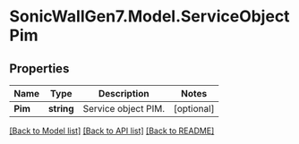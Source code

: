 # SonicWallGen7.Model.ServiceObjectPim

## Properties

Name | Type | Description | Notes
------------ | ------------- | ------------- | -------------
**Pim** | **string** | Service object PIM. | [optional] 

[[Back to Model list]](../README.md#documentation-for-models) [[Back to API list]](../README.md#documentation-for-api-endpoints) [[Back to README]](../README.md)

